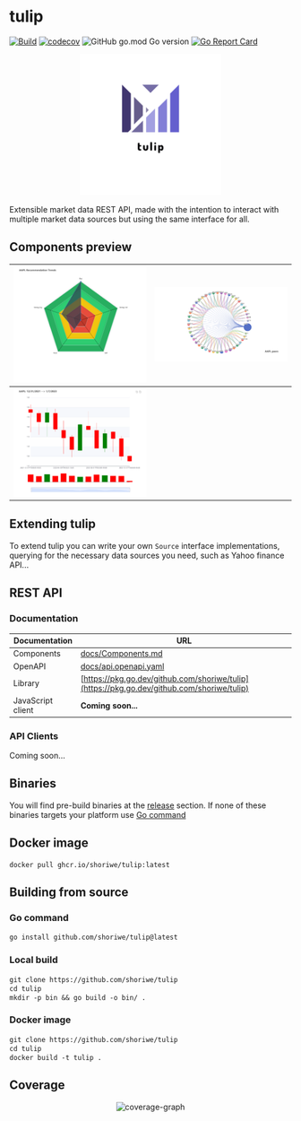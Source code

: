# tulip

[![Build](https://github.com/shoriwe/tulip/actions/workflows/build.yaml/badge.svg)](https://github.com/shoriwe/tulip/actions/workflows/build.yaml)
[![codecov](https://codecov.io/gh/shoriwe/tulip/branch/main/graph/badge.svg?token=3XP6AV109Z)](https://codecov.io/gh/shoriwe/tulip)
![GitHub go.mod Go version](https://img.shields.io/github/go-mod/go-version/shoriwe/tulip)
[![Go Report Card](https://goreportcard.com/badge/github.com/shoriwe/tulip)](https://goreportcard.com/report/github.com/shoriwe/tulip)

<p align="center">
    <img style="width: 50%; height: auto;" src="logo.png"/>
</p>
Extensible market data REST API, made with the intention to interact with multiple market data sources but using the same interface for all.

## Components preview

| ![recommendation-trends](docs/assets/image-20230109133611842.png) | ![Peers](docs/assets/image-20230107193602052.png) |
| ------------------------------------------------------------ | ------------------------------------------------- |
| ![Candles](docs/assets/image-20230107210247207.png)          |                                                   |

## Extending tulip

To extend tulip you can write your own `Source` interface implementations, querying for the necessary data sources you need, such as Yahoo finance API...

## REST API

### Documentation

| Documentation     | URL                                                          |
| ----------------- | ------------------------------------------------------------ |
| Components        | [docs/Components.md](docs/Components.md)                     |
| OpenAPI           | [docs/api.openapi.yaml](docs/api.openapi.yaml)               |
| Library           | [https://pkg.go.dev/github.com/shoriwe/tulip](https://pkg.go.dev/github.com/shoriwe/tulip) |
| JavaScript client | **Coming soon...**                                           |

### API Clients

Coming soon...

## Binaries

You will find pre-build binaries at the [release](https://github.com/shoriwe/tulip/releases) section. If none of these binaries targets your platform use [Go command](#Go-command)

## Docker image

```shell
docker pull ghcr.io/shoriwe/tulip:latest
```

## Building from source

### Go command

```shell
go install github.com/shoriwe/tulip@latest
```

### Local build

```shell
git clone https://github.com/shoriwe/tulip
cd tulip
mkdir -p bin && go build -o bin/ .
```

### Docker image

```shell
git clone https://github.com/shoriwe/tulip
cd tulip
docker build -t tulip .
```

## Coverage

<p align="center">
    <img alt="coverage-graph" src="https://codecov.io/gh/shoriwe/tulip/branch/main/graphs/sunburst.svg?token=3XP6AV109Z"/>
</p>
